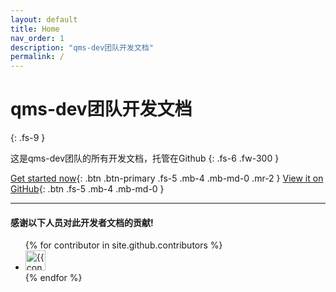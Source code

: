 ```yaml
---
layout: default
title: Home
nav_order: 1
description: "qms-dev团队开发文档"
permalink: /
---
```


# qms-dev团队开发文档
{: .fs-9 }

这是qms-dev团队的所有开发文档，托管在Github
{: .fs-6 .fw-300 }

[Get started now](#getting-started){: .btn .btn-primary .fs-5 .mb-4 .mb-md-0 .mr-2 } [View it on GitHub](https://github.com/pmarsceill/just-the-docs){: .btn .fs-5 .mb-4 .mb-md-0 }

---

#### 感谢以下人员对此开发者文档的贡献!

<ul class="list-style-none">
{% for contributor in site.github.contributors %}
  <li class="d-inline-block mr-1">
     <a href="{{ contributor.html_url }}"><img src="{{ contributor.avatar_url }}" width="32" height="32" alt="{{ contributor.login }}"/></a>
  </li>
{% endfor %}
</ul>
